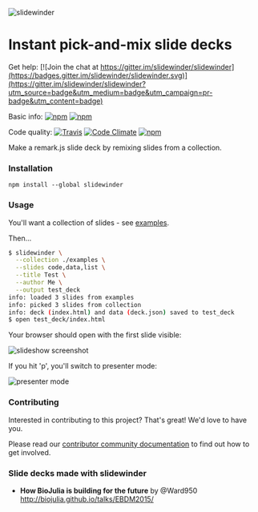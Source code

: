 ![slidewinder](https://raw.githubusercontent.com/slidewinder/slidewinder/master/assets/logo_name.png)

# Instant pick-and-mix slide decks

Get help: [![Join the chat at https://gitter.im/slidewinder/slidewinder](https://badges.gitter.im/slidewinder/slidewinder.svg)](https://gitter.im/slidewinder/slidewinder?utm_source=badge&utm_medium=badge&utm_campaign=pr-badge&utm_content=badge)

Basic info: [![npm](https://img.shields.io/npm/v/slidewinder.svg)](https://www.npmjs.com/package/slidewinder)
[![npm](https://img.shields.io/npm/l/slidewinder.svg)](https://github.com/slidewinder/slidewinder/blob/master/LICENSE.md)

Code quality: [![Travis](https://img.shields.io/travis/slidewinder/slidewinder.svg)](https://travis-ci.org/slidewinder/slidewinder)
[![Code Climate](https://img.shields.io/codeclimate/github/slidewinder/slidewinder.svg)](https://codeclimate.com/github/slidewinder/slidewinder)
[![npm](https://img.shields.io/npm/dt/slidewinder.svg)](https://www.npmjs.com/package/slidewinder)

Make a remark.js slide deck by remixing slides from a collection.

### Installation

```
npm install --global slidewinder
```

### Usage

You'll want a collection of slides - see [examples](https://github.com/slidewinder/slidewinder/tree/master/examples).

Then...

```bash
$ slidewinder \
  --collection ./examples \
  --slides code,data,list \
  --title Test \
  --author Me \
  --output test_deck
info: loaded 3 slides from examples
info: picked 3 slides from collection
info: deck (index.html) and data (deck.json) saved to test_deck
$ open test_deck/index.html
```

Your browser should open with the first slide visible:

![slideshow screenshot](https://raw.githubusercontent.com/slidewinder/slidewinder/master/assets/normal_view.png)

If you hit 'p', you'll switch to presenter mode:

![presenter mode](https://raw.githubusercontent.com/slidewinder/slidewinder/master/assets/presenter_view.png)

### Contributing

Interested in contributing to this project? That's great! We'd love to have you.

Please read our [contributor community documentation](http://slidewinder.io/docs) to find out how to get involved.

### Slide decks made with slidewinder

- **How BioJulia is building for the future** by @Ward950 http://biojulia.github.io/talks/EBDM2015/
